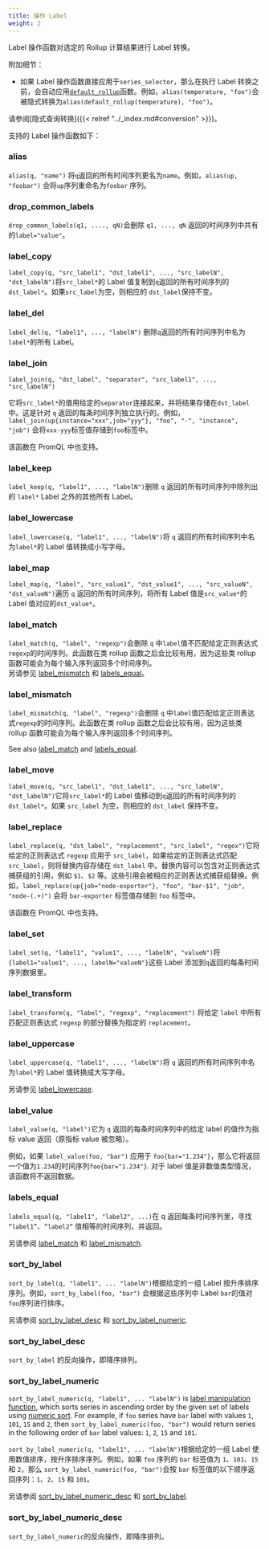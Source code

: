 ```yaml
---
title: 操作 Label
weight: 2
---
```


Label 操作函数对选定的 Rollup 计算结果进行 Label 转换。

附加细节：

+ 如果 Label 操作函数直接应用于`series_selector`，那么在执行 Label 转换之前，会自动应用[`default_rollup`](./rollup.md#default_rollup)函数。例如，`alias(temperature, "foo")`会被隐式转换为`alias(default_rollup(temperature), "foo")`。

请参阅[隐式查询转换]({{< relref "../_index.md#conversion" >}})。

支持的 Label 操作函数如下：

### alias
`alias(q, "name")` 将`q`返回的所有时间序列更名为`name`。例如，`alias(up, "foobar")` 会将`up`序列重命名为`foobar` 序列。

### drop_common_labels
`drop_common_labels(q1, ...., qN)`会删除 `q1, ..., qN` 返回的时间序列中共有的`label="value"`。

### label_copy
`label_copy(q, "src_label1", "dst_label1", ..., "src_labelN", "dst_labelN")`将`src_label*`的 Label 值复制到`q`返回的所有时间序列的`dst_label*`。如果`src_label`为空，则相应的 `dst_label`保持不变。

### label_del
`label_del(q, "label1", ..., "labelN")` 删除`q`返回的所有时间序列中名为`label*`的所有 Label。

### label_join
`label_join(q, "dst_label", "separator", "src_label1", ..., "src_labelN")`

它将`src_label*`的值用给定的`separator`连接起来，并将结果存储在`dst_label`中。这是针对 `q` 返回的每条时间序列独立执行的。例如，`label_join(up{instance="xxx",job="yyy"}, "foo", "-", "instance", "job")` 会将`xxx-yyy`标签值存储到`foo`标签中。

该函数在 PromQL 中也支持。

### label_keep
`label_keep(q, "label1", ..., "labelN")`删除 `q` 返回的所有时间序列中除列出的 `label*` Label 之外的其他所有 Label。

### label_lowercase
`label_lowercase(q, "label1", ..., "labelN")`将 `q` 返回的所有时间序列中名为`label*`的 Label 值转换成小写字母。

### label_map
`label_map(q, "label", "src_value1", "dst_value1", ..., "src_valueN", "dst_valueN")`遍历 `q` 返回的所有时间序列，将所有 Label 值是`src_value*`的 Label 值对应的`dst_value*`。

### label_match
`label_match(q, "label", "regexp")`会删除 `q` 中`label`值不匹配给定正则表达式`regexp`的时间序列。此函数在类 rollup 函数之后会比较有用，因为这些类 rollup 函数可能会为每个输入序列返回多个时间序列。  
另请参见 [label_mismatch](#label_mismatch) 和 [labels_equal](#labels_equal)。

### label_mismatch
`label_mismatch(q, "label", "regexp")`会删除 `q` 中`label`值匹配给定正则表达式`regexp`的时间序列。此函数在类 rollup 函数之后会比较有用，因为这些类 rollup 函数可能会为每个输入序列返回多个时间序列。

See also [label_match](#label_match) and [labels_equal](#labels_equal).

### label_move
`label_move(q, "src_label1", "dst_label1", ..., "src_labelN", "dst_labelN")`它将`src_label*`的 Label 值移动到`q`返回的所有时间序列的`dst_label*`。如果 `src_label` 为空，则相应的 `dst_label` 保持不变。

### label_replace
`label_replace(q, "dst_label", "replacement", "src_label", "regex")`它将给定的正则表达式 `regexp` 应用于 `src_label`，如果给定的正则表达式匹配 `src_label`，则将替换内容存储在 `dst_label` 中。替换内容可以包含对正则表达式捕获组的引用，例如 `$1`、`$2` 等。这些引用会被相应的正则表达式捕获组替换。例如，`label_replace(up{job="node-exporter"}, "foo", "bar-$1", "job", "node-(.+)")` 会将 `bar-exporter` 标签值存储到 `foo` 标签中。

该函数在 PromQL 中也支持。

### label_set
`label_set(q, "label1", "value1", ..., "labelN", "valueN")`将`{label1="value1", ..., labelN="valueN"}`这些 Label 添加到`q`返回的每条时间序列数据里。

### label_transform
`label_transform(q, "label", "regexp", "replacement")` 将给定 `label` 中所有匹配正则表达式 `regexp` 的部分替换为指定的 `replacement`。

### label_uppercase
`label_uppercase(q, "label1", ..., "labelN")`将 `q` 返回的所有时间序列中名为`label*`的 Label 值转换成大写字母。

另请参见 [label_lowercase](#label_lowercase).

### label_value
`label_value(q, "label")`它为 `q` 返回的每条时间序列中的给定 label 的值作为指标 value 返回（原指标 value 被忽略）。

例如，如果 `label_value(foo, "bar")` 应用于 `foo{bar="1.234"}`，那么它将返回一个值为`1.234`的时间序列`foo{bar="1.234"}`. 对于 label 值是非数值类型情况，该函数将不返回数据。

### labels_equal
`labels_equal(q, "label1", "label2", ...)`在 q 返回每条时间序列里，寻找 `“label1”`、`“label2”` 值相等的时间序列，并返回。

另请参阅 [label_match](#label_match) 和 [label_mismatch](#label_mismatch).

### sort_by_label
`sort_by_label(q, "label1", ... "labelN")`根据给定的一组 Label 按升序排序序列。例如，`sort_by_label(foo, "bar")` 会根据这些序列中 Label `bar`的值对`foo`序列进行排序。

另请参阅 [sort_by_label_desc](#sort_by_label_desc) 和 [sort_by_label_numeric](#sort_by_label_numeric).

### sort_by_label_desc
`sort_by_label` 的反向操作，即降序排列。

### sort_by_label_numeric
`sort_by_label_numeric(q, "label1", ... "labelN")` is [label manipulation function](#label-manipulation-functions), which sorts series in ascending order by the given set of labels using [numeric sort](https://www.gnu.org/software/coreutils/manual/html_node/Version-sort-is-not-the-same-as-numeric-sort.html). For example, if `foo` series have `bar` label with values `1`, `101`, `15` and `2`, then `sort_by_label_numeric(foo, "bar")` would return series in the following order of `bar` label values: `1`, `2`, `15` and `101`.

`sort_by_label_numeric(q, "label1", ... "labelN")`根据给定的一组 Label 使用数值排序，按升序排序序列。例如，如果 `foo` 序列的 `bar` 标签值为 `1`、`101`、`15` 和 `2`，那么 `sort_by_label_numeric(foo, "bar")`会按 `bar` 标签值的以下顺序返回序列：`1`、`2`、`15` 和 `101`。

另请参阅 [sort_by_label_numeric_desc](#sort_by_label_numeric_desc) 和 [sort_by_label](#sort_by_label).

### sort_by_label_numeric_desc
`sort_by_label_numeric`的反向操作，即降序排列。

